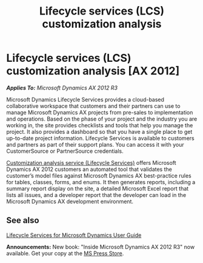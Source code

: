 ﻿---
title: Lifecycle services (LCS) customization analysis
TOCTitle: LCS customization analysis
ms:assetid: 274f7d7b-1d1b-4249-aa4c-c70fdf68a77e
ms:mtpsurl: https://msdn.microsoft.com/en-us/library/Dn458949(v=AX.60)
ms:contentKeyID: 59326702
ms.date: 05/18/2015
mtps_version: v=AX.60
---

# Lifecycle services (LCS) customization analysis [AX 2012]


_**Applies To:** Microsoft Dynamics AX 2012 R3_

Microsoft Dynamics Lifecycle Services provides a cloud-based collaborative workspace that customers and their partners can use to manage Microsoft Dynamics AX projects from pre-sales to implementation and operations. Based on the phase of your project and the industry you are working in, the site provides checklists and tools that help you manage the project. It also provides a dashboard so that you have a single place to get up-to-date project information. Lifecycle Services is available to customers and partners as part of their support plans. You can access it with your CustomerSource or PartnerSource credentials.

[Customization analysis service (Lifecycle Services)](http://go.microsoft.com/fwlink/?linkid=327913) offers Microsoft Dynamics AX 2012 customers an automated tool that validates the customer’s model files against Microsoft Dynamics AX best-practice rules for tables, classes, forms, and enums. It then generates reports, including a summary report display on the site, a detailed Microsoft Excel report that lists all issues, and a developer report that the developer can load in the Microsoft Dynamics AX development environment.

## See also

[Lifecycle Services for Microsoft Dynamics User Guide](http://go.microsoft.com/fwlink/?linkid=327912)

  
**Announcements:** New book: "Inside Microsoft Dynamics AX 2012 R3" now available. Get your copy at the [MS Press Store](https://www.microsoftpressstore.com/store/inside-microsoft-dynamics-ax-2012-r3-9780735685109).

